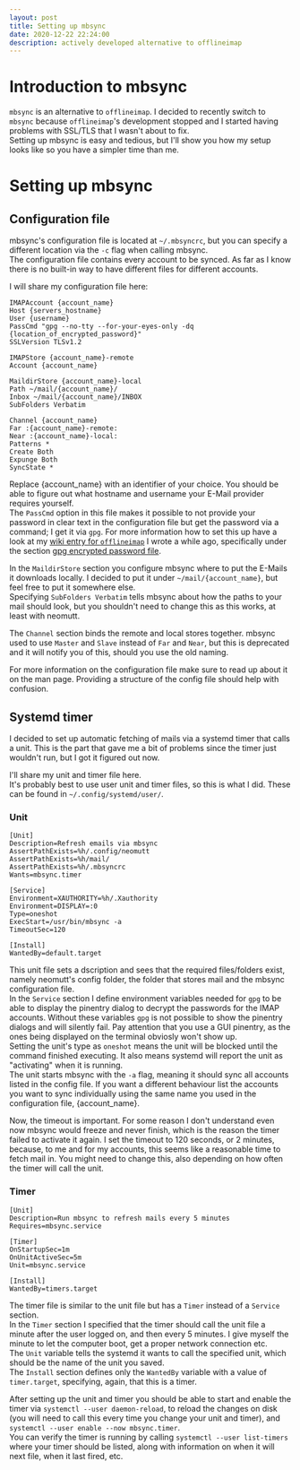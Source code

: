 ```yaml
---
layout: post
title: Setting up mbsync
date: 2020-12-22 22:24:00
description: actively developed alternative to offlineimap
---
```


# Introduction to mbsync

`mbsync` is an alternative to `offlineimap`. I decided to recently switch to `mbsync` because `offlineimap`'s development stopped and I started having problems with SSL/TLS that I wasn't about to fix.  
Setting up mbsync is easy and tedious, but I'll show you how my setup looks like so you have a simpler time than me.

# Setting up mbsync

## Configuration file

mbsync's configuration file is located at `~/.mbsyncrc`, but you can specify a different location via the `-c` flag when calling mbsync.  
The configuration file contains every account to be synced. As far as I know there is no built-in way to have different files for different accounts.

I will share my configuration file here:

	IMAPAccount {account_name}
	Host {servers_hostname}
	User {username}
	PassCmd "gpg --no-tty --for-your-eyes-only -dq {location_of_encrypted_password}"
	SSLVersion TLSv1.2
	
	IMAPStore {account_name}-remote
	Account {account_name}
	
	MaildirStore {account_name}-local
	Path ~/mail/{account_name}/
	Inbox ~/mail/{account_name}/INBOX
	SubFolders Verbatim
	
	Channel {account_name}
	Far :{account_name}-remote:
	Near :{account_name}-local:
	Patterns *
	Create Both
	Expunge Both
	SyncState *

Replace {account_name} with an identifier of your choice. You should be able to figure out what hostname and username your E-Mail provider requires yourself.  
The `PassCmd` option in this file makes it possible to not provide your password in clear text in the configuration file but get the password via a command; I get it via `gpg`. For more information how to set this up have a look at my [wiki entry for `offlineimap`](https://wiredspace.de/wiki/linux/offlineimap.html) I wrote a while ago, specifically under the section [gpg encrypted password file](https://wiredspace.de/wiki/linux/offlineimap.html#gpg-encrypted-password-file).

In the `MaildirStore` section you configure mbsync where to put the E-Mails it downloads locally. I decided to put it under `~/mail/{account_name}`, but feel free to put it somewhere else.  
Specifying `SubFolders Verbatim` tells mbsync about how the paths to your mail should look, but you shouldn't need to change this as this works, at least with neomutt.

The `Channel` section binds the remote and local stores together. mbsync used to use `Master` and `Slave` instead of `Far` and `Near`, but this is deprecated and it will notify you of this, should you use the old naming.


For more information on the configuration file make sure to read up about it on the man page. Providing a structure of the config file should help with confusion.

## Systemd timer

I decided to set up automatic fetching of mails via a systemd timer that calls a unit. This is the part that gave me a bit of problems since the timer just wouldn't run, but I got it figured out now.

I'll share my unit and timer file here.  
It's probably best to use user unit and timer files, so this is what I did. These can be found in `~/.config/systemd/user/`.

### Unit

	[Unit]
	Description=Refresh emails via mbsync
	AssertPathExists=%h/.config/neomutt
	AssertPathExists=%h/mail/
	AssertPathExists=%h/.mbsyncrc
	Wants=mbsync.timer
	
	[Service]
	Environment=XAUTHORITY=%h/.Xauthority
	Environment=DISPLAY=:0
	Type=oneshot
	ExecStart=/usr/bin/mbsync -a
	TimeoutSec=120
	
	[Install]
	WantedBy=default.target

This unit file sets a dscription and sees that the required files/folders exist, namely neomutt's config folder, the folder that stores mail and the mbsync configuration file.  
In the `Service` section I define environment variables needed for `gpg` to be able to display the pinentry dialog to decrypt the passwords for the IMAP accounts. Without these variables `gpg` is not possible to show the pinentry dialogs and will silently fail. Pay attention that you use a GUI pinentry, as the ones being displayed on the terminal obviosly won't show up.  
Setting the unit's type as `oneshot` means the unit will be blocked until the command finished executing. It also means systemd will report the unit as "activating" when it is running.  
The unit starts mbsync with the `-a` flag, meaning it should sync all accounts listed in the config file. If you want a different behaviour list the accounts you want to sync individually using the same name you used in the configuration file, {account_name}.

Now, the timeout is important. For some reason I don't understand even now mbsync would freeze and never finish, which is the reason the timer failed to activate it again. I set the timeout to 120 seconds, or 2 minutes, because, to me and for my accounts, this seems like a reasonable time to fetch mail in. You might need to change this, also depending on how often the timer will call the unit.

### Timer

	[Unit]
	Description=Run mbsync to refresh mails every 5 minutes
	Requires=mbsync.service
	
	[Timer]
	OnStartupSec=1m
	OnUnitActiveSec=5m
	Unit=mbsync.service
	
	[Install]
	WantedBy=timers.target

The timer file is similar to the unit file but has a `Timer` instead of a `Service` section.  
In the `Timer` section I specified that the timer should call the unit file a minute after the user logged on, and then every 5 minutes. I give myself the minute to let the computer boot, get a proper network connection etc.  
The `Unit` variable tells the systemd it wants to call the specified unit, which should be the name of the unit you saved.  
The `Install` section defines only the `WantedBy` variable with a value of `timer.target`, specifying, again, that this is a timer.

After setting up the unit and timer you should be able to start and enable the timer via `systemctl --user daemon-reload`, to reload the changes on disk (you will need to call this every time you change your unit and timer), and `systemctl --user enable --now mbsync.timer`.  
You can verify the timer is running by calling `systemctl --user list-timers` where your timer should be listed, along with information on when it will next file, when it last fired, etc.

